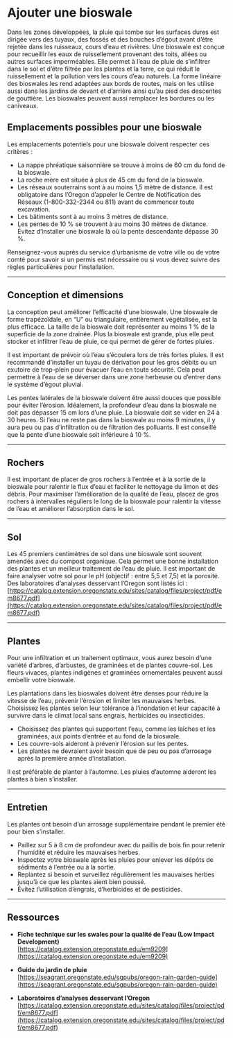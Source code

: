 # Ajouter une bioswale

Dans les zones développées, la pluie qui tombe sur les surfaces dures est dirigée vers des tuyaux, des fossés et des bouches d’égout avant d’être rejetée dans les ruisseaux, cours d’eau et rivières. Une bioswale est conçue pour recueillir les eaux de ruissellement provenant des toits, allées ou autres surfaces imperméables. Elle permet à l’eau de pluie de s’infiltrer dans le sol et d’être filtrée par les plantes et la terre, ce qui réduit le ruissellement et la pollution vers les cours d’eau naturels. La forme linéaire des bioswales les rend adaptées aux bords de routes, mais on les utilise aussi dans les jardins de devant et d’arrière ainsi qu’au pied des descentes de gouttière. Les bioswales peuvent aussi remplacer les bordures ou les caniveaux.

## Emplacements possibles pour une bioswale

Les emplacements potentiels pour une bioswale doivent respecter ces critères :

- La nappe phréatique saisonnière se trouve à moins de 60 cm du fond de la bioswale.
- La roche mère est située à plus de 45 cm du fond de la bioswale.
- Les réseaux souterrains sont à au moins 1,5 mètre de distance. Il est obligatoire dans l’Oregon d’appeler le Centre de Notification des Réseaux (1-800-332-2344 ou 811) avant de commencer toute excavation.
- Les bâtiments sont à au moins 3 mètres de distance.
- Les pentes de 10 % se trouvent à au moins 30 mètres de distance. Évitez d’installer une bioswale là où la pente descendante dépasse 30 %.

Renseignez-vous auprès du service d’urbanisme de votre ville ou de votre comté pour savoir si un permis est nécessaire ou si vous devez suivre des règles particulières pour l’installation.

---

## Conception et dimensions

La conception peut améliorer l’efficacité d’une bioswale. Une bioswale de forme trapézoïdale, en “U” ou triangulaire, entièrement végétalisée, est la plus efficace. La taille de la bioswale doit représenter au moins 1 % de la superficie de la zone drainée. Plus la bioswale est grande, plus elle peut stocker et infiltrer l’eau de pluie, ce qui permet de gérer de fortes pluies.

Il est important de prévoir où l’eau s’écoulera lors de très fortes pluies. Il est recommandé d’installer un tuyau de dérivation pour les gros débits ou un exutoire de trop-plein pour évacuer l’eau en toute sécurité. Cela peut permettre à l’eau de se déverser dans une zone herbeuse ou d’entrer dans le système d’égout pluvial.

Les pentes latérales de la bioswale doivent être aussi douces que possible pour éviter l’érosion. Idéalement, la profondeur d’eau dans la bioswale ne doit pas dépasser 15 cm lors d’une pluie. La bioswale doit se vider en 24 à 30 heures. Si l’eau ne reste pas dans la bioswale au moins 9 minutes, il y aura peu ou pas d’infiltration ou de filtration des polluants. Il est conseillé que la pente d’une bioswale soit inférieure à 10 %.

---

## Rochers

Il est important de placer de gros rochers à l’entrée et à la sortie de la bioswale pour ralentir le flux d’eau et faciliter le nettoyage du limon et des débris. Pour maximiser l’amélioration de la qualité de l’eau, placez de gros rochers à intervalles réguliers le long de la bioswale pour ralentir la vitesse de l’eau et améliorer l’absorption dans le sol.

---

## Sol

Les 45 premiers centimètres de sol dans une bioswale sont souvent amendés avec du compost organique. Cela permet une bonne installation des plantes et un meilleur traitement de l’eau de pluie. Il est important de faire analyser votre sol pour le pH (objectif : entre 5,5 et 7,5) et la porosité. Des laboratoires d’analyses desservant l’Oregon sont listés ici :  
[https://catalog.extension.oregonstate.edu/sites/catalog/files/project/pdf/em8677.pdf](https://catalog.extension.oregonstate.edu/sites/catalog/files/project/pdf/em8677.pdf)

---

## Plantes

Pour une infiltration et un traitement optimaux, vous aurez besoin d’une variété d’arbres, d’arbustes, de graminées et de plantes couvre-sol. Les fleurs vivaces, plantes indigènes et graminées ornementales peuvent aussi embellir votre bioswale.

Les plantations dans les bioswales doivent être denses pour réduire la vitesse de l’eau, prévenir l’érosion et limiter les mauvaises herbes. Choisissez les plantes selon leur tolérance à l’inondation et leur capacité à survivre dans le climat local sans engrais, herbicides ou insecticides.

- Choisissez des plantes qui supportent l’eau, comme les laîches et les graminées, aux points d’entrée et au fond de la bioswale.
- Les couvre-sols aideront à prévenir l’érosion sur les pentes.
- Les plantes ne devraient avoir besoin que de peu ou pas d’arrosage après la première année d’installation.

Il est préférable de planter à l’automne. Les pluies d’automne aideront les plantes à bien s’installer.

---

## Entretien

Les plantes ont besoin d’un arrosage supplémentaire pendant le premier été pour bien s’installer.

- Paillez sur 5 à 8 cm de profondeur avec du paillis de bois fin pour retenir l’humidité et réduire les mauvaises herbes.
- Inspectez votre bioswale après les pluies pour enlever les dépôts de sédiments à l’entrée ou à la sortie.
- Replantez si besoin et surveillez régulièrement les mauvaises herbes jusqu’à ce que les plantes aient bien poussé.
- Évitez l’utilisation d’engrais, d’herbicides et de pesticides.

---

## Ressources

- **Fiche technique sur les swales pour la qualité de l’eau (Low Impact Development)**  
  [https://catalog.extension.oregonstate.edu/em9209](https://catalog.extension.oregonstate.edu/em9209)

- **Guide du jardin de pluie**  
  [https://seagrant.oregonstate.edu/sgpubs/oregon-rain-garden-guide](https://seagrant.oregonstate.edu/sgpubs/oregon-rain-garden-guide)

- **Laboratoires d’analyses desservant l’Oregon**  
  [https://catalog.extension.oregonstate.edu/sites/catalog/files/project/pdf/em8677.pdf](https://catalog.extension.oregonstate.edu/sites/catalog/files/project/pdf/em8677.pdf)
